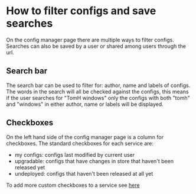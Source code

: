 # How to filter configs and save searches
On the config manager page there are multiple ways to filter configs. Searches can also be saved by a user or shared among users through the url.

## Search bar
The search bar can be used to filter for: author, name and labels of configs. The words in the search will all be checked against the configs, this means if the user searches for "TomH windows" only the configs with both "tomh" and "windows" in either author, name or labels will be displayed.

## Checkboxes
On the left hand side of the config manager page is a column for checkboxes. The standard checkboxes for each service are:
- my configs: configs last modified by current user
- upgradable: configs that have changes in store that haven't been released yet
- undeployed: configs that haven't been released at all yet

To add more custom checkboxes to a service see [here](./how-to-use-ui-bootstrap-file.md)

